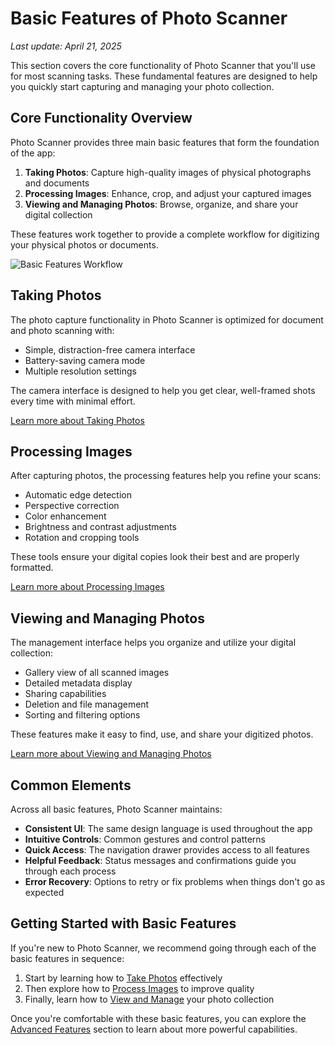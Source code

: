# Basic Features of Photo Scanner

*Last update: April 21, 2025*

This section covers the core functionality of Photo Scanner that you'll use for most scanning tasks. These fundamental features are designed to help you quickly start capturing and managing your photo collection.

## Core Functionality Overview

Photo Scanner provides three main basic features that form the foundation of the app:

1. **Taking Photos**: Capture high-quality images of physical photographs and documents
2. **Processing Images**: Enhance, crop, and adjust your captured images 
3. **Viewing and Managing Photos**: Browse, organize, and share your digital collection

These features work together to provide a complete workflow for digitizing your physical photos or documents.

![Basic Features Workflow](../images/basic-features-workflow.png)

## Taking Photos

The photo capture functionality in Photo Scanner is optimized for document and photo scanning with:

- Simple, distraction-free camera interface
- Battery-saving camera mode
- Multiple resolution settings

The camera interface is designed to help you get clear, well-framed shots every time with minimal effort.

[Learn more about Taking Photos](taking-photos.md)

## Processing Images

After capturing photos, the processing features help you refine your scans:

- Automatic edge detection
- Perspective correction
- Color enhancement
- Brightness and contrast adjustments
- Rotation and cropping tools

These tools ensure your digital copies look their best and are properly formatted.

[Learn more about Processing Images](processing-images.md)

## Viewing and Managing Photos

The management interface helps you organize and utilize your digital collection:

- Gallery view of all scanned images
- Detailed metadata display
- Sharing capabilities
- Deletion and file management
- Sorting and filtering options

These features make it easy to find, use, and share your digitized photos.

[Learn more about Viewing and Managing Photos](viewing-managing.md)

## Common Elements

Across all basic features, Photo Scanner maintains:

- **Consistent UI**: The same design language is used throughout the app
- **Intuitive Controls**: Common gestures and control patterns
- **Quick Access**: The navigation drawer provides access to all features
- **Helpful Feedback**: Status messages and confirmations guide you through each process
- **Error Recovery**: Options to retry or fix problems when things don't go as expected

## Getting Started with Basic Features

If you're new to Photo Scanner, we recommend going through each of the basic features in sequence:

1. Start by learning how to [Take Photos](taking-photos.md) effectively
2. Then explore how to [Process Images](processing-images.md) to improve quality
3. Finally, learn how to [View and Manage](viewing-managing.md) your photo collection

Once you're comfortable with these basic features, you can explore the [Advanced Features](advanced-features.md) section to learn about more powerful capabilities.

